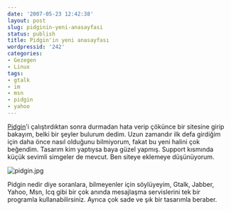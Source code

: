 ```yaml
---
date: '2007-05-23 12:42:38'
layout: post
slug: pidginin-yeni-anasayfasi
status: publish
title: Pidgin'in yeni anasayfası
wordpressid: '242'
categories:
- Gezegen
- Linux
tags:
- gtalk
- im
- msn
- pidgin
- yahoo
---
```


[Pidgin](http://pidgin.im/pidgin/home/)'i çalıştırdıktan sonra durmadan hata verip çökünce bir sitesine girip bakayım, belki bir şeyler bulurum dedim. Uzun zamandır ilk defa girdiğim için daha önce nasıl olduğunu bilmiyorum, fakat bu yeni halini çok beğendim. Tasarım kim yaptıysa baya güzel yapmış. Support kısmında küçük sevimli simgeler de mevcut. Ben siteye eklemeye düşünüyorum. 

![pidgin.jpg](http://blog.arsln.org/image/pidgin.jpg)

Pidgin nedir diye soranlara, bilmeyenler için söylüyeyim, Gtalk, Jabber, Yahoo, Msn, Icq gibi bir çok anında mesajlaşma servislerini tek bir programla kullanabilirsiniz. Ayrıca çok sade ve şık bir tasarımla beraber. 


